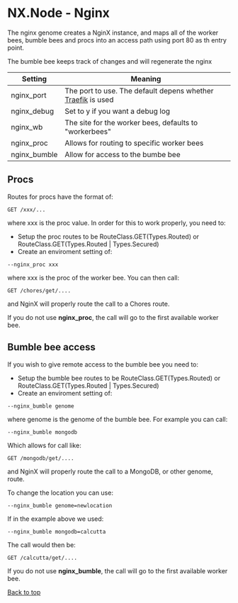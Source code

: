 # NX.Node - Nginx

The nginx genome creates a NginX instance, and maps all of the worker bees, bumble bees
and procs into an access path using port 80 as th entry point.

The bumble bee keeps track of changes and will regenerate the nginx

Setting|Meaning
-------|-------
nginx_port|The port to use.  The default depens whether [Traefik](README_TRAEFIK.md) is used
nginx_debug|Set to y if you want a debug log
nginx_wb|The site for the worker bees, defaults to "workerbees"
nginx_proc|Allows for routing to specific worker bees
nginx_bumble|Allow for access to the bumbe bee

## Procs

Routes for procs have the format of:
```
GET /xxx/...
```
where xxx is the proc value.  In order for this to work properly, you need to:

* Setup the proc routes to be RouteClass.GET(Types.Routed) or RouteClass.GET(Types.Routed  | Types.Secured)
* Create an enviroment setting of:
```
--nginx_proc xxx
```
where xxx is the proc of the worker bee.  You can then call:
```
GET /chores/get/....
```
and NginX will properly route the call to a Chores route.

If you do not use **nginx_proc**, the call will go to the first available worker bee.

## Bumble bee access

If you wish to give remote access to the bumble bee you need to:

* Setup the bumble bee routes to be RouteClass.GET(Types.Routed) or RouteClass.GET(Types.Routed  | Types.Secured)
* Create an enviroment setting of:
```
--nginx_bumble genome
```
where genome is the genome of the bumble bee.  For example you can call:
```
--nginx_bumble mongodb
```
Which allows for call like:
```
GET /mongodb/get/....
```
and NginX will properly route the call to a MongoDB, or other genome, route.

To change the location you can use:
```
--nginx_bumble genome=newlocation
```
If in the example above we used:
```
--nginx_bumble mongodb=calcutta
```
The call would then be:
```
GET /calcutta/get/....
```

If you do not use **nginx_bumble**, the call will go to the first available worker bee.

[Back to top](../README.md)